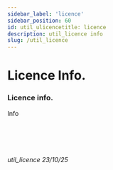 ```yaml
---
sidebar_label: 'licence'
sidebar_position: 60
id: util_ulicencetitle: licence
description: util_licence info
slug: /util_licence
---
```


# Licence Info.

### Licence info.

Info
<br/>
<br/>
<br/>
<br/>
<br/>
###### util_licence 23/10/25
